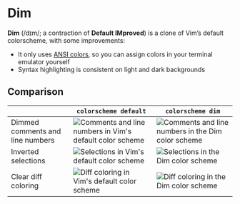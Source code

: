 # Dim

**Dim** (/dɪm/; a contraction of **Default IMproved**) is a clone of Vim’s default colorscheme, with some improvements:

* It only uses [ANSI colors], so you can assign colors in your terminal emulator yourself
* Syntax highlighting is consistent on light and dark backgrounds

[ANSI colors]: https://en.wikipedia.org/wiki/ANSI_escape_code#Colors

## Comparison

|                                  | `colorscheme default`                                       | `colorscheme dim`                                     |
|----------------------------------|-------------------------------------------------------------|-------------------------------------------------------|
| Dimmed comments and line numbers | ![Comments and line numbers in Vim's default color scheme]  | ![Comments and line numbers in the Dim color scheme]  |
| Inverted selections              | ![Selections in Vim's default color scheme]                 | ![Selections in the Dim color scheme]                 |
| Clear diff coloring              | ![Diff coloring in Vim's default color scheme]              | ![Diff coloring in the Dim color scheme]              |

[Comments and line numbers in Vim's default color scheme]: https://gist.githubusercontent.com/jeffkreeftmeijer/0cf01dadd59096853708cd8033b3469c/raw/numbers-default.png
[Comments and line numbers in the Dim color scheme]: https://gist.github.com/jeffkreeftmeijer/0cf01dadd59096853708cd8033b3469c/raw/numbers-default2.png
[Diff coloring in Vim's default color scheme]: https://gist.githubusercontent.com/jeffkreeftmeijer/0cf01dadd59096853708cd8033b3469c/raw/diff-default.png
[Diff coloring in the Dim color scheme]: https://gist.github.com/jeffkreeftmeijer/0cf01dadd59096853708cd8033b3469c/raw/diff-default2.png
[Selections in Vim's default color scheme]: https://gist.github.com/jeffkreeftmeijer/0cf01dadd59096853708cd8033b3469c/raw/selection-default.png
[Selections in the Dim color scheme]: https://gist.github.com/jeffkreeftmeijer/0cf01dadd59096853708cd8033b3469c/raw/selection-default2.png
